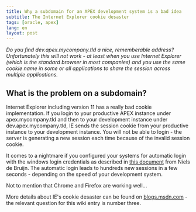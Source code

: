 ```yaml
---
title: Why a subdomain for an APEX development system is a bad idea
subtitle: The Internet Explorer cookie desaster
tags: [oracle, apex]
lang: en
layout: post
---
```


_Do you find dev.apex.mycompany.tld a nice, rememberable address? Unfortunately this will not work - at least when you use Internet Explorer (which is the standard browser in most companies) and you use the same cookie name in some or all applications to share the session across multiple applications._

## What is the problem on a subdomain?

Internet Explorer including version 11 has a really bad cookie implementation. If you login to your productive APEX instance under apex.mycompany.tld and then to your development instance under dev.apex.mycompany.tld, IE sends the session cookie from your productive instance to your development instance. You will not be able to login - the server is generating a new session each time because of the invalid session cookie.

It comes to a nightmare if you configured your systems for automatic login with the windows login credentials as described in [this document][1] from Niels de Bruijn. The automatic login leads to hundreds new sessions in a few seconds - depending on the speed of your development system.

Not to mention that Chrome and Firefox are working well...

More details about IE's cookie desaster can be found on [blogs.msdn.com][2] - the relevant question for this wiki entry is number three.

[1]: http://de.slideshare.net/nielsdb/mt-ag-howtosingle-signonfuerapexanwendungen-mitkerberos
[2]: http://blogs.msdn.com/b/ieinternals/archive/2009/08/20/wininet-ie-cookie-internals-faq.aspx
